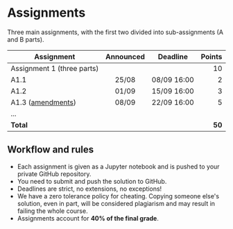 # Assignments

Three main assignments, with the first two divided into sub-assignments (A and B parts).

| Assignment | Announced | Deadline | Points |
| -- | :--: | :--: | --: |
| Assignment 1 (three parts) ||| 10 |
| A1.1 | 25/08 | 08/09 16:00 | 2 |
| A1.2 | 01/09 | 15/09 16:00 | 3 |
| A1.3 ([amendments](A1_3_amendments.md)) | 08/09 | 22/09 16:00 | 5 |
| ... |
| **Total** | | | **50** |

## Workflow and rules

  * Each assignment is given as a Jupyter notebook and is pushed to your private GitHub repository.
  * You need to submit and push the solution to GitHub.
  * Deadlines are strict, no extensions, no exceptions!
  * We have a zero tolerance policy for cheating. Copying someone else's solution, even in part, will be considered plagiarism and may result in failing the whole course.
  * Assignments account for **40% of the final grade**.
